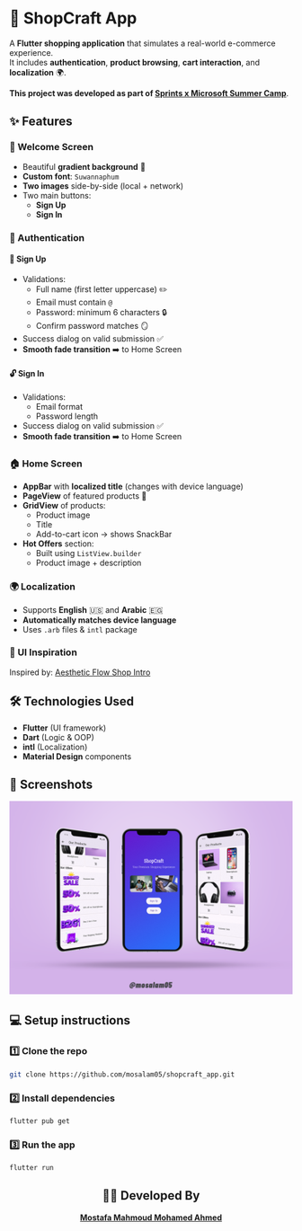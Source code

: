 # 🛒 ShopCraft App

A **Flutter shopping application** that simulates a real-world e-commerce experience.  
It includes **authentication**, **product browsing**, **cart interaction**, and **localization** 🌍.  

**This project was developed as part of [Sprints x Microsoft Summer Camp](https://sprints.ai/en-eg/Sprints-x-Microsoft-Summer-Camp)**.  



## ✨ Features

### 🎉 Welcome Screen
- Beautiful **gradient background** 🌈
- **Custom font**: `Suwannaphum`
- **Two images** side-by-side (local + network)
- Two main buttons:
  - **Sign Up**
  - **Sign In**

### 🔑 Authentication
#### 📝 Sign Up
- Validations:
  - Full name (first letter uppercase) ✏️
  - Email must contain `@`
  - Password: minimum 6 characters 🔒
  - Confirm password matches 🪞
- Success dialog on valid submission ✅
- **Smooth fade transition** ➡️ to Home Screen

#### 🔓 Sign In
- Validations:
  - Email format
  - Password length
- Success dialog on valid submission ✅
- **Smooth fade transition** ➡️ to Home Screen

### 🏠 Home Screen
- **AppBar** with **localized title** (changes with device language)
- **PageView** of featured products 📸
- **GridView** of products:
  - Product image
  - Title
  - Add-to-cart icon → shows SnackBar
- **Hot Offers** section:
  - Built using `ListView.builder`
  - Product image + description

### 🌍 Localization
- Supports **English** 🇺🇸 and **Arabic** 🇪🇬
- **Automatically matches device language**
- Uses `.arb` files & `intl` package

### 🎨 UI Inspiration
Inspired by: [Aesthetic Flow Shop Intro](https://aesthetic-flow-shop-intro.lovable.app/)



## 🛠️ Technologies Used
- **Flutter** (UI framework)
- **Dart** (Logic & OOP)
- **intl** (Localization)
- **Material Design** components



## 📸 Screenshots
![ShopCraft App](assets/screenshots/Shopcraft-App.png)



## 💻 Setup instructions

### 1️⃣ Clone the repo
```bash
git clone https://github.com/mosalam05/shopcraft_app.git
```

### 2️⃣ Install dependencies
```bash
flutter pub get
```

### 3️⃣ Run the app
```bash
flutter run
```


<div align="center">

## 👨‍💻 Developed By
 [**Mostafa Mahmoud Mohamed Ahmed**](https://www.linkedin.com/in/mosalam05/)  

  </div>
